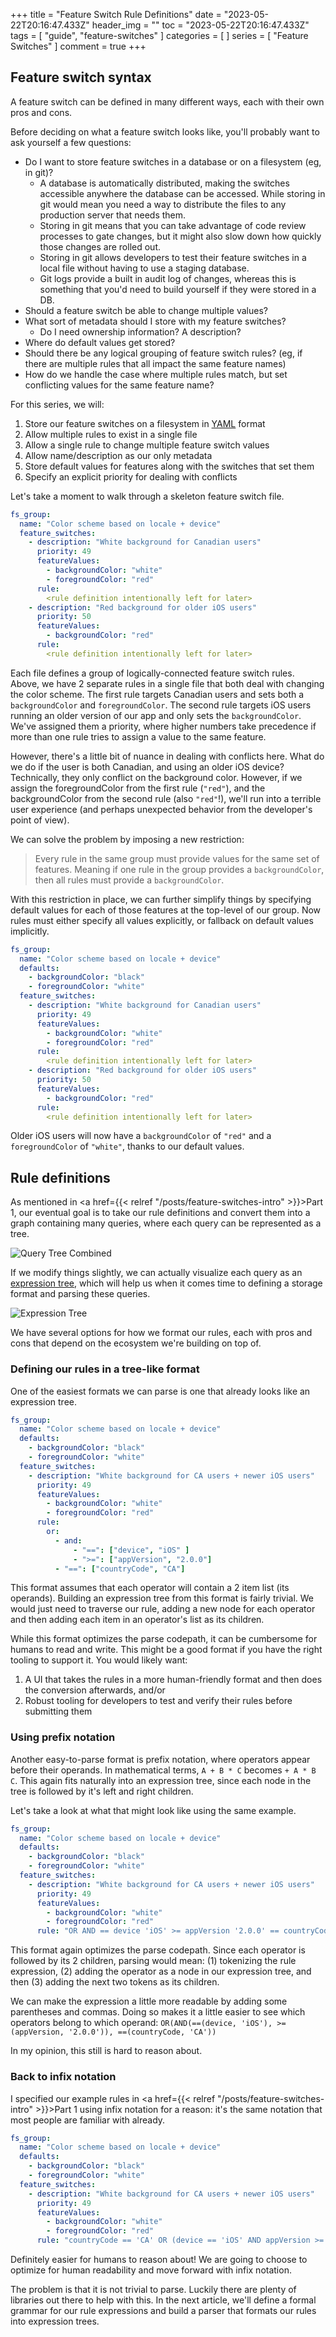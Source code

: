 +++
title = "Feature Switch Rule Definitions"
date = "2023-05-22T20:16:47.433Z"
header_img = ""
toc = "2023-05-22T20:16:47.433Z"
tags = [ "guide", "feature-switches" ]
categories = [ ]
series = [ "Feature Switches" ]
comment = true
+++

## Feature switch syntax

A feature switch can be defined in many different ways, each with their own pros and cons.

Before deciding on what a feature switch looks like, you'll probably want to ask yourself a few questions:
* Do I want to store feature switches in a database or on a filesystem (eg, in git)?
  * A database is automatically distributed, making the switches accessible anywhere the database can be accessed. While storing in git would mean you need a way to distribute the files to any production server that needs them.
  * Storing in git means that you can take advantage of code review processes to gate changes, but it might also slow down how quickly those changes are rolled out.
  * Storing in git allows developers to test their feature switches in a local file without having to use a staging database.
  * Git logs provide a built in audit log of changes, whereas this is something that you'd need to build yourself if they were stored in a DB.
* Should a feature switch be able to change multiple values?
* What sort of metadata should I store with my feature switches?
  * Do I need ownership information? A description?
* Where do default values get stored?
* Should there be any logical grouping of feature switch rules? (eg, if there are multiple rules that all impact the same feature names)
* How do we handle the case where multiple rules match, but set conflicting values for the same feature name?

For this series, we will:
1. Store our feature switches on a filesystem in [YAML](https://en.wikipedia.org/wiki/YAML) format
2. Allow multiple rules to exist in a single file
3. Allow a single rule to change multiple feature switch values
4. Allow name/description as our only metadata
5. Store default values for features along with the switches that set them
6. Specify an explicit priority for dealing with conflicts

Let's take a moment to walk through a skeleton feature switch file.
```yaml
fs_group:
  name: "Color scheme based on locale + device"
  feature_switches:
    - description: "White background for Canadian users"
      priority: 49
      featureValues:
        - backgroundColor: "white"
        - foregroundColor: "red"
      rule:
        <rule definition intentionally left for later>
    - description: "Red background for older iOS users"
      priority: 50
      featureValues:
        - backgroundColor: "red"
      rule:
        <rule definition intentionally left for later>
```

Each file defines a group of logically-connected feature switch rules. Above, we have 2 separate rules in a single file that both deal with changing the color scheme. The first rule targets Canadian users and sets both a `backgroundColor` and `foregroundColor`. The second rule targets iOS users running an older version of our app and only sets the `backgroundColor`. We've assigned them a priority, where higher numbers take precedence if more than one rule tries to assign a value to the same feature.

However, there's a little bit of nuance in dealing with conflicts here. What do we do if the user is both Canadian, and using an older iOS device? Technically, they only conflict on the background color. However, if we assign the foregroundColor from the first rule (`"red"`), and the backgroundColor from the second rule (also `"red"`!), we'll run into a terrible user experience (and perhaps unexpected behavior from the developer's point of view).

We can solve the problem by imposing a new restriction:
>Every rule in the same group must provide values for the same set of features. Meaning if one rule in the group provides a `backgroundColor`, then all rules must provide a `backgroundColor`.

With this restriction in place, we can further simplify things by specifying default values for each of those features at the top-level of our group. Now rules must either specify all values explicitly, or fallback on default values implicitly.

```yaml
fs_group:
  name: "Color scheme based on locale + device"
  defaults:
    - backgroundColor: "black"
    - foregroundColor: "white"
  feature_switches:
    - description: "White background for Canadian users"
      priority: 49
      featureValues:
        - backgroundColor: "white"
        - foregroundColor: "red"
      rule:
        <rule definition intentionally left for later>
    - description: "Red background for older iOS users"
      priority: 50
      featureValues:
        - backgroundColor: "red"
      rule:
        <rule definition intentionally left for later>
```

Older iOS users will now have a `backgroundColor` of `"red"` and a `foregroundColor` of `"white"`, thanks to our default values.

## Rule definitions

As mentioned in <a href={{< relref "/posts/feature-switches-intro" >}}>Part 1</a>, our eventual goal is to take our rule definitions and convert them into a graph containing many queries, where each query can be represented as a tree.

![Query Tree Combined](/img/feature-switches/part-1-query-tree-combined.png)

If we modify things slightly, we can actually visualize each query as an [expression tree](https://en.wikipedia.org/wiki/Binary_expression_tree), which will help us when it comes time to defining a storage format and parsing these queries.

![Expression Tree](/img/feature-switches/part-2-expression-tree.png)

We have several options for how we format our rules, each with pros and cons that depend on the ecosystem we're building on top of.

### Defining our rules in a tree-like format

One of the easiest formats we can parse is one that already looks like an expression tree.

```yaml
fs_group:
  name: "Color scheme based on locale + device"
  defaults:
    - backgroundColor: "black"
    - foregroundColor: "white"
  feature_switches:
    - description: "White background for CA users + newer iOS users"
      priority: 49
      featureValues:
        - backgroundColor: "white"
        - foregroundColor: "red"
      rule:
        or:
          - and:
              - "==": ["device", "iOS" ]
              - ">=": ["appVersion", "2.0.0"]
          - "==": ["countryCode", "CA"]
```

This format assumes that each operator will contain a 2 item list (its operands). Building an expression tree from this format is fairly trivial. We would just need to traverse our rule, adding a new node for each operator and then adding each item in an operator's list as its children.

While this format optimizes the parse codepath, it can be cumbersome for humans to read and write. This might be a good format if you have the right tooling to support it. You would likely want:
1. A UI that takes the rules in a more human-friendly format and then does the conversion afterwards, and/or
2. Robust tooling for developers to test and verify their rules before submitting them

### Using prefix notation

Another easy-to-parse format is prefix notation, where operators appear before their operands. In mathematical terms, `A + B * C` becomes `+ A * B C`. This again fits naturally into an expression tree, since each node in the tree is followed by it's left and right children.

Let's take a look at what that might look like using the same example.

```yaml
fs_group:
  name: "Color scheme based on locale + device"
  defaults:
    - backgroundColor: "black"
    - foregroundColor: "white"
  feature_switches:
    - description: "White background for CA users + newer iOS users"
      priority: 49
      featureValues:
        - backgroundColor: "white"
        - foregroundColor: "red"
      rule: "OR AND == device 'iOS' >= appVersion '2.0.0' == countryCode 'CA'"
```

This format again optimizes the parse codepath. Since each operator is followed by its 2 children, parsing would mean: (1) tokenizing the rule expression, (2) adding the operator as a node in our expression tree, and then (3) adding the next two tokens as its children.

We can make the expression a little more readable by adding some parentheses and commas. Doing so makes it a little easier to see which operators belong to which operand:
`OR(AND(==(device, 'iOS'), >=(appVersion, '2.0.0')), ==(countryCode, 'CA'))`

In my opinion, this still is hard to reason about.

### Back to infix notation

I specified our example rules in <a href={{< relref "/posts/feature-switches-intro" >}}>Part 1</a> using infix notation for a reason: it's the same notation that most people are familiar with already.

```yaml
fs_group:
  name: "Color scheme based on locale + device"
  defaults:
    - backgroundColor: "black"
    - foregroundColor: "white"
  feature_switches:
    - description: "White background for CA users + newer iOS users"
      priority: 49
      featureValues:
        - backgroundColor: "white"
        - foregroundColor: "red"
      rule: "countryCode == 'CA' OR (device == 'iOS' AND appVersion >= '2.0.0')"
```

Definitely easier for humans to reason about! We are going to choose to optimize for human readability and move forward with infix notation.

The problem is that it is not trivial to parse. Luckily there are plenty of libraries out there to help with this. In the next article, we'll define a formal grammar for our rule expressions and build a parser that formats our rules into expression trees.

